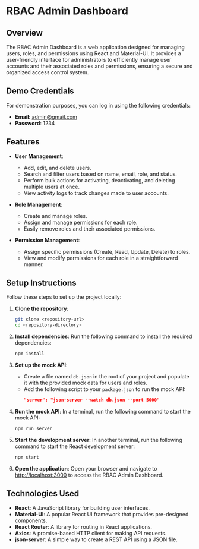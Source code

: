 # RBAC Admin Dashboard

## Overview
The RBAC Admin Dashboard is a web application designed for managing users, roles, and permissions using React and Material-UI. It provides a user-friendly interface for administrators to efficiently manage user accounts and their associated roles and permissions, ensuring a secure and organized access control system.

## Demo Credentials
For demonstration purposes, you can log in using the following credentials:
- **Email**: admin@gmail.com
- **Password**: 1234

## Features
- **User Management**: 
  - Add, edit, and delete users.
  - Search and filter users based on name, email, role, and status.
  - Perform bulk actions for activating, deactivating, and deleting multiple users at once.
  - View activity logs to track changes made to user accounts.

- **Role Management**: 
  - Create and manage roles.
  - Assign and manage permissions for each role.
  - Easily remove roles and their associated permissions.

- **Permission Management**: 
  - Assign specific permissions (Create, Read, Update, Delete) to roles.
  - View and modify permissions for each role in a straightforward manner.

## Setup Instructions
Follow these steps to set up the project locally:

1. **Clone the repository**:
   ```bash
   git clone <repository-url>
   cd <repository-directory>
   ```

2. **Install dependencies**:
   Run the following command to install the required dependencies:
   ```bash
   npm install
   ```

3. **Set up the mock API**:
   - Create a file named `db.json` in the root of your project and populate it with the provided mock data for users and roles.
   - Add the following script to your `package.json` to run the mock API:
     ```json
     "server": "json-server --watch db.json --port 5000"
     ```

4. **Run the mock API**:
   In a terminal, run the following command to start the mock API:
   ```bash
   npm run server
   ```

5. **Start the development server**:
   In another terminal, run the following command to start the React development server:
   ```bash
   npm start
   ```

6. **Open the application**:
   Open your browser and navigate to [http://localhost:3000](http://localhost:3000) to access the RBAC Admin Dashboard.


## Technologies Used
- **React**: A JavaScript library for building user interfaces.
- **Material-UI**: A popular React UI framework that provides pre-designed components.
- **React Router**: A library for routing in React applications.
- **Axios**: A promise-based HTTP client for making API requests.
- **json-server**: A simple way to create a REST API using a JSON file.
